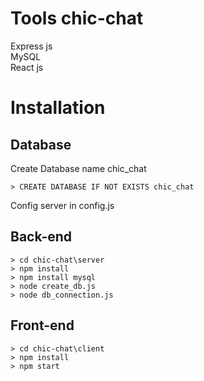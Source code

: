 # Tools chic-chat
Express js  
MySQL  
React js  


# Installation  

## Database

Create Database name chic_chat  
```
> CREATE DATABASE IF NOT EXISTS chic_chat
```

Config server in config.js  

## Back-end
```
> cd chic-chat\server
> npm install  
> npm install mysql  
> node create_db.js  
> node db_connection.js  
```



## Front-end 
```
> cd chic-chat\client  
> npm install 
> npm start
```







